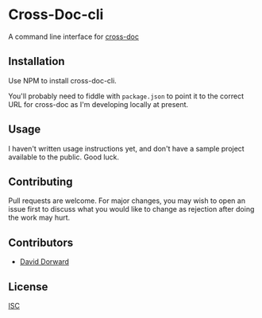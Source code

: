 # Cross-Doc-cli

A command line interface for [cross-doc](https://github.com/dorward/cross-doc)

## Installation

Use NPM to install cross-doc-cli.

You'll probably need to fiddle with `package.json` to point it to the correct
URL for cross-doc as I'm developing locally at present.

## Usage

I haven't written usage instructions yet, and don't have a sample project
available to the public. Good luck.

## Contributing

Pull requests are welcome. For major changes, you may wish to open an issue
first to discuss what you would like to change as rejection after doing the
work may hurt.

## Contributors

* [David Dorward](https://github.com/dorward/)

## License

[ISC](LICENSE.md)